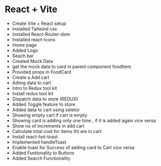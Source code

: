 # React + Vite
- Create Vite + React setup
- Installed Tailwind css
- Installed React-Router-dom
- Installed react-Icons
- Home page
- Added Logo
- Seach bar
- Created Mock Data
- get the mock data to card in parent component foodItem
- Provided props in FoodCard
- Create  a Add cart 
- Adiing data to cart
- Intro to Redux tool kit
- Install redux tool kit
- Dispatch data to store (REDUX)
- Added Toggle feature to store
- Added data to cart using seletor
- Showing empty cart if cart is empty
- Showing card is adding only one time , if it is added  again vice versa
- Show no of increments in add cart
- Calculate total cost for items tht are in cart
- Install react-hot-toast   
- Implemented handleToast
- Enable toast for Success of adding card to Cart vice versa
- Added Funtionality to Buttons
- Added Seacrh Functionality




